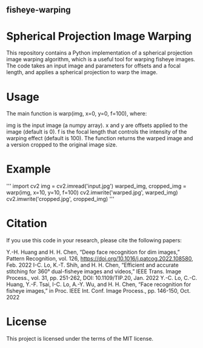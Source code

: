 ## fisheye-warping
# Spherical Projection Image Warping
This repository contains a Python implementation of a spherical projection image warping algorithm, which is a useful tool for warping fisheye images. The code takes an input image and parameters for offsets and a focal length, and applies a spherical projection to warp the image.

# Usage
The main function is warp(img, x=0, y=0, f=100), where:

img is the input image (a numpy array).
x and y are offsets applied to the image (default is 0).
f is the focal length that controls the intensity of the warping effect (default is 100).
The function returns the warped image and a version cropped to the original image size.
# Example
'''
import cv2
img = cv2.imread('input.jpg')
warped_img, cropped_img = warp(img, x=10, y=10, f=100)
cv2.imwrite('warped.jpg', warped_img)
cv2.imwrite('cropped.jpg', cropped_img)
'''
# Citation
If you use this code in your research, please cite the following papers:

Y.-H. Huang and H. H. Chen, “Deep face recognition for dim images,” Pattern Recognition, vol. 126, https://doi.org/10.1016/j.patcog.2022.108580, Feb. 2022
I-C. Lo, K.-T. Shih, and H. H. Chen, “Efficient and accurate stitching for 360° dual-fisheye images and videos,” IEEE Trans. Image Process., vol. 31, pp. 251-262, DOI: 10.1109/TIP.20, Jan. 2022
Y.-C. Lo, C.-C. Huang, Y.-F. Tsai, I-C. Lo, A.-Y. Wu, and H. H. Chen, “Face recognition for fisheye images,” in Proc. IEEE Int. Conf. Image Process., pp. 146-150, Oct. 2022

# License
This project is licensed under the terms of the MIT license.


